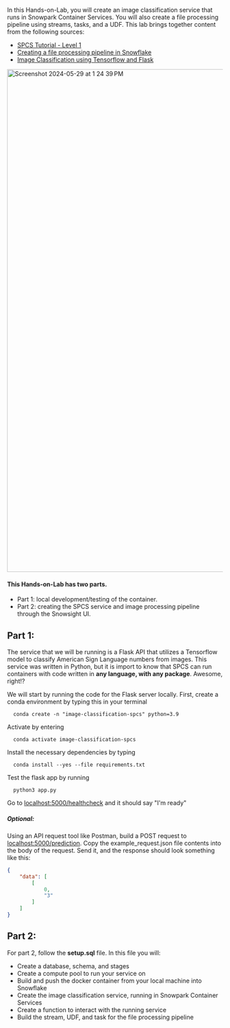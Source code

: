 In this Hands-on-Lab, you will create an image classification service that runs in Snowpark Container Services. You will also create a file processing pipeline using streams, tasks, and a UDF. This lab brings together content from the following sources:
- [SPCS Tutorial - Level 1](https://docs.snowflake.com/en/developer-guide/snowpark-container-services/tutorials/tutorial-1)
- [Creating a file processing pipeline in Snowflake](https://docs.snowflake.com/en/user-guide/data-load-dirtables-pipeline)
- [Image Classification using Tensorflow and Flask](https://geekpython.in/flask-app-for-image-recognition#google_vignette)

<img width="1173" alt="Screenshot 2024-05-29 at 1 24 39 PM" src="https://github.com/sfc-gh-tosmith/image-classification-spcs/assets/168590825/430a5f51-791d-4e8e-bde9-02e10f21b741">


#### This Hands-on-Lab has two parts. 
- Part 1: local development/testing of the container. 
- Part 2: creating the SPCS service and image processing pipeline through the Snowsight UI.

## Part 1:
The service that we will be running is a Flask API that utilizes a Tensorflow model to classify American Sign Language numbers from images. This service was written in Python, but it is import to know that SPCS can run containers with code written in **any language, with any package**. Awesome, right!?

We will start by running the code for the Flask server locally.
First, create a conda environment by typing this in your terminal
```
  conda create -n "image-classification-spcs" python=3.9
```
Activate by entering 
```
  conda activate image-classification-spcs
```
Install the necessary dependencies by typing
```
  conda install --yes --file requirements.txt
```
Test the flask app by running
```
  python3 app.py
```
Go to [localhost:5000/healthcheck](localhost:5000/healthcheck) and it should say "I'm ready"

##### Optional:
Using an API request tool like Postman, build a POST request to [localhost:5000/prediction](localhost:5000/prediction). Copy the example_request.json file contents into the body of the request. Send it, and the response should look something like this:
```json
{
    "data": [
        [
            0,
            "3"
        ]
    ]
}
```

## Part 2:
For part 2, follow the **setup.sql** file. In this file you will:
- Create a database, schema, and stages
- Create a compute pool to run your service on
- Build and push the docker container from your local machine into Snowflake
- Create the image classification service, running in Snowpark Container Services
- Create a function to interact with the running service
- Build the stream, UDF, and task for the file processing pipeline
